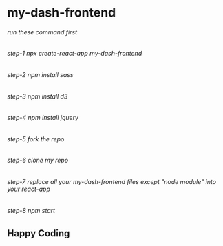 # my-dash-frontend

###### run these command first

###### step-1 npx create-react-app my-dash-frontend

###### step-2 npm install sass

###### step-3 npm install d3

###### step-4 npm install jquery

###### step-5 fork the repo

###### step-6 clone my repo

###### step-7 replace all your my-dash-frontend files except "node module" into your react-app

###### step-8 npm start

## Happy Coding
